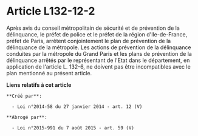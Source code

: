 # Article L132-12-2

Après avis du conseil métropolitain de sécurité et de prévention de la délinquance, le préfet de police et le préfet de la
région d'Ile-de-France, préfet de Paris, arrêtent conjointement le plan de prévention de la délinquance de la métropole. Les
actions de prévention de la délinquance conduites par la métropole du Grand Paris et les plans de prévention de la
délinquance arrêtés par le représentant de l'Etat dans le département, en application de l'article L. 132-6, ne doivent pas
être incompatibles avec le plan mentionné au présent article.

**Liens relatifs à cet article**

	**Créé par**:

	  - Loi n°2014-58 du 27 janvier 2014 - art. 12 (V)

	**Abrogé par**:

	  - Loi n°2015-991 du 7 août 2015 - art. 59 (V)
